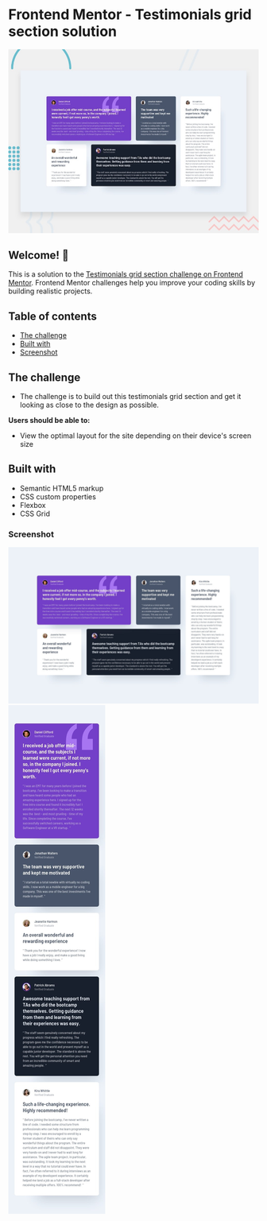 # Frontend Mentor - Testimonials grid section solution

![Design preview for the Four card feature section coding challenge](./design/desktop-preview.jpg)

## Welcome! 👋

This is a solution to the [Testimonials grid section challenge on Frontend Mentor](https://www.frontendmentor.io/challenges/testimonials-grid-section-Nnw6J7Un7). Frontend Mentor challenges help you improve your coding skills by building realistic projects.

## Table of contents
- [The challenge](#the-challenge)
- [Built with](#built-with)
- [Screenshot](#screenshot)

## The challenge
- The challenge is to build out this testimonials grid section and get it looking as close to the design as possible.

**Users should be able to:**
- View the optimal layout for the site depending on their device's screen size

## Built with

- Semantic HTML5 markup
- CSS custom properties
- Flexbox
- CSS Grid

### Screenshot

![](design/desktop-design.jpg)
![](design/mobile-design.jpg)




